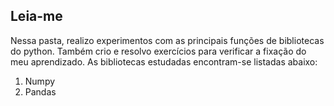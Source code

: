 ##  Leia-me

Nessa pasta, realizo experimentos com as principais funções de bibliotecas do python. Também crio e resolvo exercícios para verificar a fixação do meu aprendizado. As bibliotecas estudadas encontram-se listadas abaixo:

1) Numpy
2) Pandas
